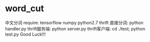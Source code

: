 word_cut
====
中文分词
require: tensorflow numpy python2.7 thrift
直接分词: python handler.py
thrift服务端: python server.py
thrift客户端: cd ./test; python test.py
Good Luck!!!
